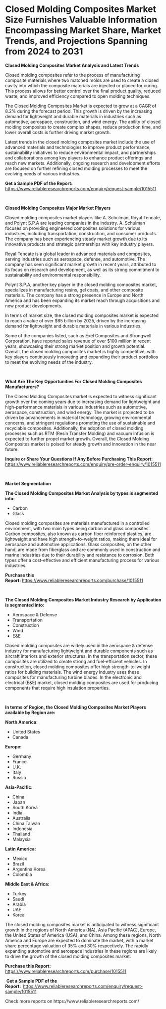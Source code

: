 <p><h1>Closed Molding Composites Market Size Furnishes Valuable Information Encompassing Market Share, Market Trends, and Projections Spanning from 2024 to 2031</h1></p><p><strong>Closed Molding Composites Market Analysis and Latest Trends</strong></p>
<p><p>Closed molding composites refer to the process of manufacturing composite materials where two matched molds are used to create a closed cavity into which the composite materials are injected or placed for curing. This process allows for better control over the final product quality, reduced waste, and improved efficiency compared to open molding techniques.</p><p>The Closed Molding Composites Market is expected to grow at a CAGR of 8.2% during the forecast period. This growth is driven by the increasing demand for lightweight and durable materials in industries such as automotive, aerospace, construction, and wind energy. The ability of closed molding composites to create complex shapes, reduce production time, and lower overall costs is further driving market growth.</p><p>Latest trends in the closed molding composites market include the use of advanced materials and technologies to improve product performance, sustainability initiatives to reduce environmental impact, and partnerships and collaborations among key players to enhance product offerings and reach new markets. Additionally, ongoing research and development efforts are focused on further refining closed molding processes to meet the evolving needs of various industries.</p></p>
<p><strong>Get a Sample PDF of the Report:&nbsp;</strong> <a href="https://www.reliableresearchreports.com/enquiry/request-sample/1015511">https://www.reliableresearchreports.com/enquiry/request-sample/1015511</a></p>
<p>&nbsp;</p>
<p><strong>Closed Molding Composites Major Market Players</strong></p>
<p><p>Closed molding composites market players like A. Schulman, Royal Tencate, and Polynt S.P.A are leading companies in the industry. A. Schulman focuses on providing engineered composites solutions for various industries, including transportation, construction, and consumer products. The company has been experiencing steady market growth due to its innovative products and strategic partnerships with key industry players.</p><p>Royal Tencate is a global leader in advanced materials and composites, serving industries such as aerospace, defense, and automotive. The company has seen significant market growth in recent years, attributed to its focus on research and development, as well as its strong commitment to sustainability and environmental responsibility.</p><p>Polynt S.P.A, another key player in the closed molding composites market, specializes in manufacturing resins, gel coats, and other composite materials. The company has a strong presence in Europe and North America and has been expanding its market reach through acquisitions and new product developments.</p><p>In terms of market size, the closed molding composites market is expected to reach a value of over $65 billion by 2025, driven by the increasing demand for lightweight and durable materials in various industries.</p><p>Some of the companies listed, such as Exel Composites and Strongwell Corporation, have reported sales revenue of over $100 million in recent years, showcasing their strong market position and growth potential. Overall, the closed molding composites market is highly competitive, with key players continuously innovating and expanding their product portfolios to meet the evolving needs of the industry.</p></p>
<p>&nbsp;</p>
<p><strong>What Are The Key Opportunities For Closed Molding Composites Manufacturers?</strong></p>
<p><p>The Closed Molding Composites market is expected to witness significant growth over the coming years due to increasing demand for lightweight and high-performance materials in various industries such as automotive, aerospace, construction, and wind energy. The market is projected to be driven by advancements in material technology, growing environmental concerns, and stringent regulations promoting the use of sustainable and recyclable composites. Additionally, the adoption of closed molding processes such as RTM (Resin Transfer Molding) and vacuum infusion is expected to further propel market growth. Overall, the Closed Molding Composites market is poised for steady growth and innovation in the near future.</p></p>
<p><strong>Inquire or Share Your Questions If Any Before Purchasing This Report:</strong> <a href="https://www.reliableresearchreports.com/enquiry/pre-order-enquiry/1015511">https://www.reliableresearchreports.com/enquiry/pre-order-enquiry/1015511</a></p>
<p>&nbsp;</p>
<p><strong>Market Segmentation</strong></p>
<p><strong>The Closed Molding Composites Market Analysis by types is segmented into:</strong></p>
<p><ul><li>Carbon</li><li>Glass</li></ul></p>
<p><p>Closed molding composites are materials manufactured in a controlled environment, with two main types being carbon and glass composites. Carbon composites, also known as carbon fiber reinforced plastics, are lightweight and have high strength-to-weight ratios, making them ideal for aerospace and automotive applications. Glass composites, on the other hand, are made from fiberglass and are commonly used in construction and marine industries due to their durability and resistance to corrosion. Both types offer a cost-effective and efficient manufacturing process for various industries.</p></p>
<p><strong>Purchase this Report:&nbsp;</strong><a href="https://www.reliableresearchreports.com/purchase/1015511">https://www.reliableresearchreports.com/purchase/1015511</a></p>
<p>&nbsp;</p>
<p><strong>The Closed Molding Composites Market Industry Research by Application is segmented into:</strong></p>
<p><ul><li>Aerospace & Defense</li><li>Transportation</li><li>Construction</li><li>Wind</li><li>E&E</li></ul></p>
<p><p>Closed molding composites are widely used in the aerospace & defense industry for manufacturing lightweight and durable components such as aircraft interiors and exterior structures. In the transportation sector, these composites are utilized to create strong and fuel-efficient vehicles. In construction, closed molding composites offer high strength-to-weight ratios for building materials. The wind energy industry uses these composites for manufacturing turbine blades. In the electronic and electrical (E&E) market, closed molding composites are used for producing components that require high insulation properties.</p></p>
<p>&nbsp;</p>
<p><strong>In terms of Region, the Closed Molding Composites Market Players available by Region are:</strong></p>
<p>
    <p> <strong> North America: </strong>
        <ul>
            <li>United States</li>
            <li>Canada</li>
        </ul>
        </p> 
    <p> <strong> Europe: </strong>
        <ul>
            <li>Germany</li>
            <li>France</li>
            <li>U.K.</li>
            <li>Italy</li>
            <li>Russia</li>
        </ul>
        </p> 
    <p> <strong> Asia-Pacific: </strong>
        <ul>
            <li>China</li>
            <li>Japan</li>
            <li>South Korea</li>
            <li>India</li>
            <li>Australia</li>
            <li>China Taiwan</li>
            <li>Indonesia</li>
            <li>Thailand</li>
            <li>Malaysia</li>
        </ul>
        </p> 
    <p> <strong> Latin America: </strong>
        <ul>
            <li>Mexico</li>
            <li>Brazil</li>
            <li>Argentina Korea</li>
            <li>Colombia</li>
        </ul>
        </p> 
    <p> <strong> Middle East & Africa: </strong>
        <ul>
            <li>Turkey</li>
            <li>Saudi</li>
            <li>Arabia</li>
            <li>UAE</li>
            <li>Korea</li>
        </ul>
    </p>
    </p>
<p><p>The closed molding composites market is anticipated to witness significant growth in the regions of North America (NA), Asia Pacific (APAC), Europe, the United States of America (USA), and China. Among these regions, North America and Europe are expected to dominate the market, with a market share percentage valuation of 35% and 30% respectively. The rapidly expanding automotive and aerospace industries in these regions are likely to drive the growth of the closed molding composites market.</p></p>
<p><strong>Purchase this Report: </strong><a href="https://www.reliableresearchreports.com/purchase/1015511">https://www.reliableresearchreports.com/purchase/1015511</a></p>
<p>&nbsp;<strong>Get a Sample PDF of the Report:&nbsp;&nbsp;</strong><a href="https://www.reliableresearchreports.com/enquiry/request-sample/1015511">https://www.reliableresearchreports.com/enquiry/request-sample/1015511</a></p>
<p><strong></strong></p>
<p>Check more reports on https://www.reliableresearchreports.com/</p>